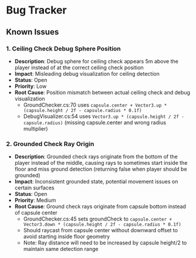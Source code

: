 # Bug Tracker

## Known Issues

### 1. Ceiling Check Debug Sphere Position
- **Description**: Debug sphere for ceiling check appears 5m above the player instead of at the correct ceiling check position
- **Impact**: Misleading debug visualization for ceiling detection
- **Status**: Open
- **Priority**: Low
- **Root Cause**: Position mismatch between actual ceiling check and debug visualization
  - GroundChecker.cs:70 uses `capsule.center + Vector3.up * (capsule.height / 2f - capsule.radius * 0.1f)`
  - DebugVisualizer.cs:54 uses `Vector3.up * (capsule.height / 2f - capsule.radius)` (missing capsule.center and wrong radius multiplier)

### 2. Grounded Check Ray Origin
- **Description**: Grounded check rays originate from the bottom of the player instead of the middle, causing rays to sometimes start inside the floor and miss ground detection (returning false when player should be grounded)
- **Impact**: Inconsistent grounded state, potential movement issues on certain surfaces
- **Status**: Open
- **Priority**: Medium
- **Root Cause**: Ground check rays originate from capsule bottom instead of capsule center
  - GroundChecker.cs:45 sets groundCheck to `capsule.center + Vector3.down * (capsule.height / 2f - capsule.radius * 0.1f)`
  - Should raycast from capsule center without downward offset to avoid starting inside floor geometry
  - Note: Ray distance will need to be increased by capsule height/2 to maintain same detection range